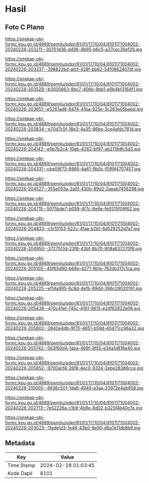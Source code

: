 # Hasil

## Foto C Plano

https://sirekap-obj-formc.kpu.go.id/4889/pemilu/pdpr/81/01/17/10/04/8101171004002-20240226-203211--30701d36-d496-4b95-b6c5-a37cec39ef29.jpg

https://sirekap-obj-formc.kpu.go.id/4889/pemilu/pdpr/81/01/17/10/04/8101171004002-20240226-203337--398822bd-afcf-428f-bb62-54f0862407df.jpg

https://sirekap-obj-formc.kpu.go.id/4889/pemilu/pdpr/81/01/17/10/04/8101171004002-20240226-203528--b3005663-8bc7-406b-9bb1-e6b4bf3164f1.jpg

https://sirekap-obj-formc.kpu.go.id/4889/pemilu/pdpr/81/01/17/10/04/8101171004002-20240226-203651--e5261ad8-8474-41ba-925e-3c263e05baed.jpg

https://sirekap-obj-formc.kpu.go.id/4889/pemilu/pdpr/81/01/17/10/04/8101171004002-20240226-203834--e70d7c5f-18e3-4a35-86be-2ce4afdc761d.jpg

https://sirekap-obj-formc.kpu.go.id/4889/pemilu/pdpr/81/01/17/10/04/8101171004002-20240226-204142--e5b7b2c4-10eb-4262-bf97-ab2119dfc5d3.jpg

https://sirekap-obj-formc.kpu.go.id/4889/pemilu/pdpr/81/01/17/10/04/8101171004002-20240226-204331--cbe09f73-8966-4a61-9b0c-f099f4707457.jpg

https://sirekap-obj-formc.kpu.go.id/4889/pemilu/pdpr/81/01/17/10/04/8101171004002-20240226-204527--355e053a-2a5f-430b-89d2-2aeab7456298.jpg

https://sirekap-obj-formc.kpu.go.id/4889/pemilu/pdpr/81/01/17/10/04/8101171004002-20240226-204715--5075bde7-b059-4f7c-8e6e-fe9315f09f62.jpg

https://sirekap-obj-formc.kpu.go.id/4889/pemilu/pdpr/81/01/17/10/04/8101171004002-20240226-204833--c1c10153-522c-4faa-b2b1-6d529252d7a7.jpg

https://sirekap-obj-formc.kpu.go.id/4889/pemilu/pdpr/81/01/17/10/04/8101171004002-20240226-204950--37275f3d-23f6-43bf-8b70-908a637270f6.jpg

https://sirekap-obj-formc.kpu.go.id/4889/pemilu/pdpr/81/01/17/10/04/8101171004002-20240226-205105--45f65d90-b68e-4271-9b1e-762db317c1ca.jpg

https://sirekap-obj-formc.kpu.go.id/4889/pemilu/pdpr/81/01/17/10/04/8101171004002-20240226-205225--ef14a995-6c8d-4efb-89dd-396c09020191.jpg

https://sirekap-obj-formc.kpu.go.id/4889/pemilu/pdpr/81/01/17/10/04/8101171004002-20240226-205438--470c41ef-745c-4161-8615-e2df62822e06.jpg

https://sirekap-obj-formc.kpu.go.id/4889/pemilu/pdpr/81/01/17/10/04/8101171004002-20240226-205602--2840e4db-9f70-4651-b59d-40471cc96a32.jpg

https://sirekap-obj-formc.kpu.go.id/4889/pemilu/pdpr/81/01/17/10/04/8101171004002-20240226-205742--563f60d4-faba-469f-9f55-e34a1d818e40.jpg

https://sirekap-obj-formc.kpu.go.id/4889/pemilu/pdpr/81/01/17/10/04/8101171004002-20240226-205852--9700acf4-26f8-4ec0-9324-2ebe28386cce.jpg

https://sirekap-obj-formc.kpu.go.id/4889/pemilu/pdpr/81/01/17/10/04/8101171004002-20240226-210005--4936c501-1da6-4949-a3aa-20972e4ab858.jpg

https://sirekap-obj-formc.kpu.go.id/4889/pemilu/pdpr/81/01/17/10/04/8101171004002-20240226-202713--7e52226a-c1b9-4b8e-8d02-b325f4b40c7e.jpg

https://sirekap-obj-formc.kpu.go.id/4889/pemilu/pdpr/81/01/17/10/04/8101171004002-20240226-203023--1fade1d3-1e46-43b0-8e50-d6a7e11db8b9.jpg


## Metadata

| Key        | Value               |
| ---------- | ------------------- |
| Time Stamp | 2024-02-28 01:03:45 |
| Kode Dapil | 8101                |



